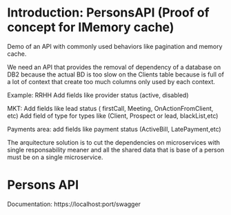 # Introduction: PersonsAPI (Proof of concept for IMemory cache)
 

Demo of an API with commonly used behaviors like pagination and memory cache.

We need an API that provides the removal of dependency of a database on DB2 because the actual BD is too slow on the Clients table because is full of a lot of context that create too much columns only used by each context. 

Example: 
RRHH
Add fields like provider status (active, disabled)

MKT:
Add fields like lead status ( firstCall, Meeting, OnActionFromClient, etc)
Add field of type for types like (Client, Prospect or lead, blackList,etc)

Payments area:
add fields like payment status (ActiveBill, LatePayment,etc)

The arquitecture solution is to cut the dependencies on microservices with single responsability meaner and all the shared data that is base of a person must be on a single microservice.

# Persons API

Documentation: https://localhost:port/swagger


